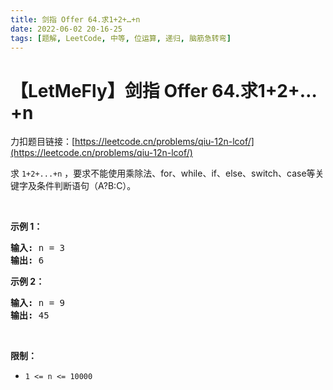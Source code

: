 ```yaml
---
title: 剑指 Offer 64.求1+2+…+n
date: 2022-06-02 20-16-25
tags: [题解, LeetCode, 中等, 位运算, 递归, 脑筋急转弯]
---
```


# 【LetMeFly】剑指 Offer 64.求1+2+…+n

力扣题目链接：[https://leetcode.cn/problems/qiu-12n-lcof/](https://leetcode.cn/problems/qiu-12n-lcof/)

<p>求 <code>1+2+...+n</code> ，要求不能使用乘除法、for、while、if、else、switch、case等关键字及条件判断语句（A?B:C）。</p>

<p>&nbsp;</p>

<p><strong>示例 1：</strong></p>

<pre><strong>输入:</strong> n = 3
<strong>输出:&nbsp;</strong>6
</pre>

<p><strong>示例 2：</strong></p>

<pre><strong>输入:</strong> n = 9
<strong>输出:&nbsp;</strong>45
</pre>

<p>&nbsp;</p>

<p><strong>限制：</strong></p>

<ul>
	<li><code>1 &lt;= n&nbsp;&lt;= 10000</code></li>
</ul>


    